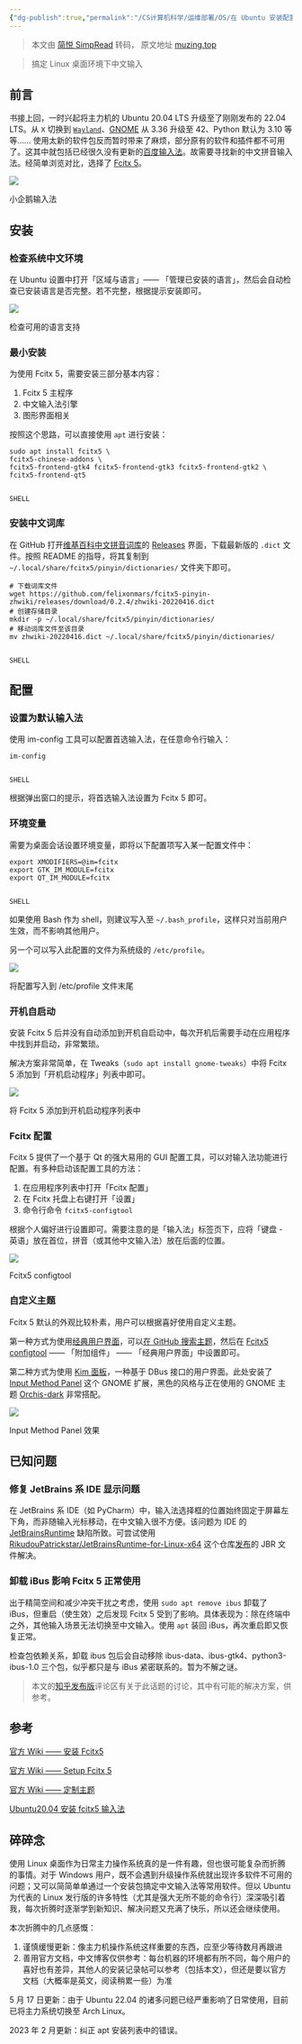 ```yaml
---
{"dg-publish":true,"permalink":"/CS计算机科学/运维部署/OS/在 Ubuntu 安装配置 Fcitx 5 中文输入法/","created":"2024-02-24T00:10:46.150+08:00","updated":"2024-03-09T18:08:56.626+08:00"}
---
```


> 本文由 [简悦 SimpRead](http://ksria.com/simpread/) 转码， 原文地址 [muzing.top](https://muzing.top/posts/3fc249cf/)

> 搞定 Linux 桌面环境下中文输入

[](#前言)前言[](#前言)
----------------

书接上回，一时兴起将主力机的 Ubuntu 20.04 LTS 升级至了刚刚发布的 22.04 LTS。从 `X` 切换到 [`Wayland`](https://wayland.freedesktop.org/)、[GNOME](https://www.gnome.org/) 从 3.36 升级至 42、Python 默认为 3.10 等等…… 使用太新的软件包反而暂时带来了麻烦，部分原有的软件和插件都不可用了。这其中就包括已经很久没有更新的[百度输入法](https://srf.baidu.com/site/guanwang_linux/index.html)。故需要寻找新的中文拼音输入法。经简单浏览对比，选择了 [Fcitx 5](https://fcitx-im.org/wiki/Fcitx_5/zh-cn)。

[![](https://oss.muzing.top/image/fcitx_logo.png)](https://oss.muzing.top/image/fcitx_logo.png "小企鹅输入法")

小企鹅输入法

[](#安装)安装[](#安装)
----------------

### [](#检查系统中文环境)检查系统中文环境[](#检查系统中文环境)

在 Ubuntu 设置中打开「区域与语言」—— 「管理已安装的语言」，然后会自动检查已安装语言是否完整。若不完整，根据提示安装即可。

[![](https://oss.muzing.top/image/20220503150712.png)](https://oss.muzing.top/image/20220503150712.png "检查可用的语言支持")

检查可用的语言支持

### [](#最小安装)最小安装[](#最小安装)

为使用 Fcitx 5，需要安装三部分基本内容：

1.  Fcitx 5 主程序
2.  中文输入法引擎
3.  图形界面相关

按照这个思路，可以直接使用 `apt` 进行安装：

```
sudo apt install fcitx5 \
fcitx5-chinese-addons \
fcitx5-frontend-gtk4 fcitx5-frontend-gtk3 fcitx5-frontend-gtk2 \
fcitx5-frontend-qt5


SHELL
```

### [](#安装中文词库)安装中文词库[](#安装中文词库)

在 GitHub 打开[维基百科中文拼音词库](https://github.com/felixonmars/fcitx5-pinyin-zhwiki)的 [Releases](https://github.com/felixonmars/fcitx5-pinyin-zhwiki/releases) 界面，下载最新版的 `.dict` 文件。按照 README 的指导，将其复制到 `~/.local/share/fcitx5/pinyin/dictionaries/` 文件夹下即可。

```
# 下载词库文件
wget https://github.com/felixonmars/fcitx5-pinyin-zhwiki/releases/download/0.2.4/zhwiki-20220416.dict
# 创建存储目录
mkdir -p ~/.local/share/fcitx5/pinyin/dictionaries/
# 移动词库文件至该目录
mv zhwiki-20220416.dict ~/.local/share/fcitx5/pinyin/dictionaries/


SHELL
```

[](#配置)配置[](#配置)
----------------

### [](#设置为默认输入法)设置为默认输入法[](#设置为默认输入法)

使用 im-config 工具可以配置首选输入法，在任意命令行输入：

```
im-config


SHELL
```

根据弹出窗口的提示，将首选输入法设置为 Fcitx 5 即可。

### [](#环境变量)环境变量[](#环境变量)

需要为桌面会话设置环境变量，即将以下配置项写入某一配置文件中：

```
export XMODIFIERS=@im=fcitx
export GTK_IM_MODULE=fcitx
export QT_IM_MODULE=fcitx


SHELL
```

如果使用 Bash 作为 shell，则建议写入至 `~/.bash_profile`，这样只对当前用户生效，而不影响其他用户。

另一个可以写入此配置的文件为系统级的 `/etc/profile`。

[![](https://oss.muzing.top/image/20220503154637.png)](https://oss.muzing.top/image/20220503154637.png "将配置写入到 /etc/profile 文件末尾")

将配置写入到 /etc/profile 文件末尾

### [](#开机自启动)开机自启动[](#开机自启动)

安装 Fcitx 5 后并没有自动添加到开机自启动中，每次开机后需要手动在应用程序中找到并启动，非常繁琐。

解决方案非常简单，在 Tweaks（`sudo apt install gnome-tweaks`）中将 Fcitx 5 添加到「开机启动程序」列表中即可。

[![](https://oss.muzing.top/image/20220502211650.png)](https://oss.muzing.top/image/20220502211650.png "将 Fcitx 5 添加到开机启动程序列表中")

将 Fcitx 5 添加到开机启动程序列表中

### [](#fcitx-配置)Fcitx 配置[](#fcitx-配置)

Fcitx 5 提供了一个基于 Qt 的强大易用的 GUI 配置工具，可以对输入法功能进行配置。有多种启动该配置工具的方法：

1.  在应用程序列表中打开「Fcitx 配置」
2.  在 Fcitx 托盘上右键打开「设置」
3.  命令行命令 `fcitx5-configtool`

根据个人偏好进行设置即可。需要注意的是「输入法」标签页下，应将「键盘 - 英语」放在首位，拼音（或其他中文输入法）放在后面的位置。

[![](https://oss.muzing.top/image/20220503150346.png)](https://oss.muzing.top/image/20220503150346.png "Fcitx5 configtool")

Fcitx5 configtool

### [](#自定义主题)自定义主题[](#自定义主题)

Fcitx 5 默认的外观比较朴素，用户可以根据喜好使用自定义主题。

第一种方式为使用[经典用户界面](https://fcitx-im.org/wiki/Theme_Customization/zh-cn#%E7%BB%8F%E5%85%B8%E7%94%A8%E6%88%B7%E7%95%8C%E9%9D%A2)，可以[在 GitHub 搜索主题](https://github.com/search?q=fcitx5+theme&type=Repositories)，然后在 [Fcitx5 configtool](#fcitx-%E9%85%8D%E7%BD%AE) —— 「附加组件」 —— 「经典用户界面」中设置即可。

第二种方式为使用 [Kim 面板](https://fcitx-im.org/wiki/Theme_Customization/zh-cn#kim%E9%9D%A2%E6%9D%BF)，一种基于 DBus 接口的用户界面。此处安装了 [Input Method Panel](https://extensions.gnome.org/extension/261/kimpanel/) 这个 GNOME 扩展，黑色的风格与正在使用的 GNOME 主题 [Orchis-dark](https://www.gnome-look.org/p/1357889) 非常搭配。

[![](https://oss.muzing.top/image/20220503125515.png)](https://oss.muzing.top/image/20220503125515.png "Input Method Panel 效果")

Input Method Panel 效果

[](#已知问题)已知问题[](#已知问题)
----------------------

### [](#修复-jetbrains-系-ide-显示问题)修复 JetBrains 系 IDE 显示问题[](#修复-jetbrains-系-ide-显示问题)

在 JetBrains 系 IDE（如 PyCharm）中，输入法选择框的位置始终固定于屏幕左下角，而非随输入光标移动，在中文输入很不方便。该问题为 IDE 的 [JetBrainsRuntime](https://github.com/JetBrains/JetBrainsRuntime) 缺陷所致。可尝试使用 [RikudouPatrickstar/JetBrainsRuntime-for-Linux-x64](https://github.com/RikudouPatrickstar/JetBrainsRuntime-for-Linux-x64) 这个仓库[发布](https://github.com/RikudouPatrickstar/JetBrainsRuntime-for-Linux-x64/releases)的 JBR 文件解决。

### [](#卸载-ibus-影响-fcitx-5-正常使用)卸载 iBus 影响 Fcitx 5 正常使用[](#卸载-ibus-影响-fcitx-5-正常使用)

出于精简空间和减少冲突干扰之考虑，使用 `sudo apt remove ibus` 卸载了 iBus，但重启（使生效）之后发现 Fcitx 5 受到了影响。具体表现为：除在终端中之外，其他输入场景无法切换至中文输入。使用 `apt` 装回 iBus，再次重启即又恢复正常。

检查包依赖关系，卸载 ibus 包后会自动移除 ibus-data、ibus-gtk4、python3-ibus-1.0 三个包，似乎都只是与 iBus 紧密联系的。暂为不解之谜。

> 本文的[知乎发布版](https://zhuanlan.zhihu.com/p/508797663)评论区有关于此话题的讨论，其中有可能的解决方案，供参考。

[](#参考)参考[](#参考)
----------------

[官方 Wiki —— 安装 Fcitx5](https://fcitx-im.org/wiki/Install_Fcitx_5/zh-cn)

[官方 Wiki —— Setup Fcitx 5](https://fcitx-im.org/wiki/Setup_Fcitx_5)

[官方 Wiki —— 定制主题](https://fcitx-im.org/wiki/Theme_Customization/zh-cn)

[Ubuntu20.04 安装 fcitx5 输入法](https://ouyen.github.io/fcitx5-ubuntu/)

[](#碎碎念)碎碎念[](#碎碎念)
-------------------

使用 Linux 桌面作为日常主力操作系统真的是一件有趣，但也很可能复杂而折腾的事情。对于 Windows 用户，既不会遇到升级操作系统就出现许多软件不可用的问题；又可以简简单单通过一个安装包搞定中文输入法等常用软件。但以 Ubuntu 为代表的 Linux 发行版的许多特性（尤其是强大无所不能的命令行）深深吸引着我，每次折腾时逐渐学到新知识、解决问题又充满了快乐，所以还会继续使用。

本次折腾中的几点感慨：

1.  谨慎缓慢更新：像主力机操作系统这样重要的东西，应至少等待数月再跟进
2.  善用官方文档，中文博客仅供参考：每台机器的环境都有所不同，每个用户的喜好也有差异，其他人的安装记录帖可以参考（包括本文），但还是要以官方文档（大概率是英文，阅读稍累一些）为准

5 月 17 日更新：由于 Ubuntu 22.04 的诸多问题已经严重影响了日常使用，目前已将主力系统切换至 Arch Linux。

2023 年 2 月更新：纠正 apt 安装列表中的错误。
